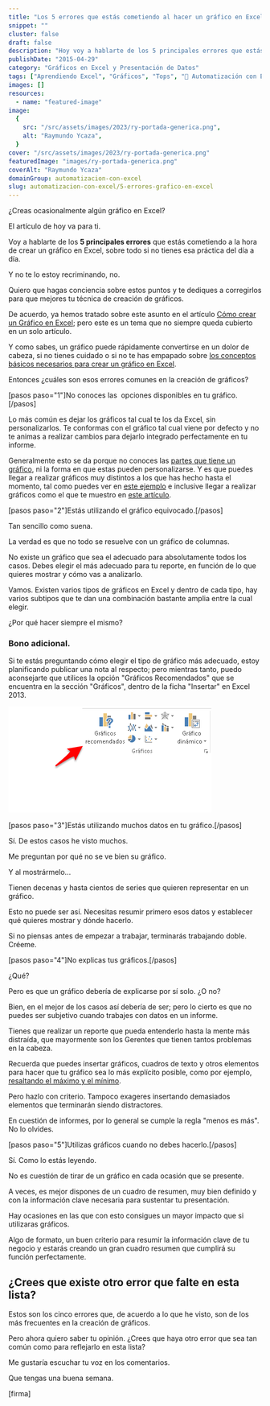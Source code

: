 ```yaml
---
title: "Los 5 errores que estás cometiendo al hacer un gráfico en Excel"
snippet: ""
cluster: false
draft: false
description: "Hoy voy a hablarte de los 5 principales errores que estás cometiendo a la hora de crear un gráfico en Excel, sobre todo si no estás practicando diariamente."
publishDate: "2015-04-29"
category: "Gráficos en Excel y Presentación de Datos"
tags: ["Aprendiendo Excel", "Gráficos", "Tops", "🤖 Automatización con Excel"]
images: []
resources:
  - name: "featured-image"
image:
  {
    src: "/src/assets/images/2023/ry-portada-generica.png",
    alt: "Raymundo Ycaza",
  }
cover: "/src/assets/images/2023/ry-portada-generica.png"
featuredImage: "images/ry-portada-generica.png"
coverAlt: "Raymundo Ycaza"
domainGroup: automatizacion-con-excel
slug: automatizacion-con-excel/5-errores-grafico-en-excel
---
```


¿Creas ocasionalmente algún gráfico en Excel?

El artículo de hoy va para ti.

Voy a hablarte de los **5 principales errores** que estás cometiendo a la hora de crear un gráfico en Excel, sobre todo si no tienes esa práctica del día a día.

Y no te lo estoy recriminando, no.

Quiero que hagas conciencia sobre estos puntos y te dediques a corregirlos para que mejores tu técnica de creación de gráficos.

De acuerdo, ya hemos tratado sobre este asunto en el artículo [Cómo crear un Gráfico en Excel](http://raymundoycaza.com/como-crear-un-grafico-en-excel/); pero este es un tema que no siempre queda cubierto en un solo artículo.

Y como sabes, un gráfico puede rápidamente convertirse en un dolor de cabeza, si no tienes cuidado o si no te has empapado sobre [los conceptos básicos necesarios para crear un gráfico en Excel](http://raymundoycaza.com/como-crear-un-grafico-en-excel/).

Entonces ¿cuáles son esos errores comunes en la creación de gráficos?

\[pasos paso="1"\]No conoces las  opciones disponibles en tu gráfico.\[/pasos\]

Lo más común es dejar los gráficos tal cual te los da Excel, sin personalizarlos. Te conformas con el gráfico tal cual viene por defecto y no te animas a realizar cambios para dejarlo integrado perfectamente en tu informe.

Generalmente esto se da porque no conoces las [partes que tiene un gráfico](http://raymundoycaza.com/partes-de-un-grafico/), ni la forma en que estas pueden personalizarse. Y es que puedes llegar a realizar gráficos muy distintos a los que has hecho hasta el momento, tal como puedes ver en [este ejemplo](http://raymundoycaza.com/graficar-en-excel-una-manera-distinta/) e inclusive llegar a realizar gráficos como el que te muestro en [este artículo](http://raymundoycaza.com/dibujar-un-barco-en-grafico/).

\[pasos paso="2"\]Estás utilizando el gráfico equivocado.\[/pasos\]

Tan sencillo como suena.

La verdad es que no todo se resuelve con un gráfico de columnas.

No existe un gráfico que sea el adecuado para absolutamente todos los casos. Debes elegir el más adecuado para tu reporte, en función de lo que quieres mostrar y cómo vas a analizarlo.

Vamos. Existen varios tipos de gráficos en Excel y dentro de cada tipo, hay varios subtipos que te dan una combinación bastante amplia entre la cual elegir.

¿Por qué hacer siempre el mismo?

### Bono adicional.

Si te estás preguntando cómo elegir el tipo de gráfico más adecuado, estoy planificando publicar una nota al respecto; pero mientras tanto, puedo aconsejarte que utilices la opción "Gráficos Recomendados" que se encuentra en la sección "Gráficos", dentro de la ficha "Insertar" en Excel 2013.

![Crear un gráfico en Excel](/src/assets/images/2023/crear-un-grafico-en-excel2.png)

\[pasos paso="3"\]Estás utilizando muchos datos en tu gráfico.\[/pasos\]

Sí. De estos casos he visto muchos.

Me preguntan por qué no se ve bien su gráfico.

Y al mostrármelo...

Tienen decenas y hasta cientos de series que quieren representar en un gráfico.

Esto no puede ser así. Necesitas resumir primero esos datos y establecer qué quieres mostrar y dónde hacerlo.

Si no piensas antes de empezar a trabajar, terminarás trabajando doble. Créeme.

\[pasos paso="4"\]No explicas tus gráficos.\[/pasos\]

¿Qué?

Pero es que un gráfico debería de explicarse por sí solo. ¿O no?

Bien, en el mejor de los casos así debería de ser; pero lo cierto es que no puedes ser subjetivo cuando trabajes con datos en un informe.

Tienes que realizar un reporte que pueda entenderlo hasta la mente más distraída, que mayormente son los Gerentes que tienen tantos problemas en la cabeza.

Recuerda que puedes insertar gráficos, cuadros de texto y otros elementos para hacer que tu gráfico sea lo más explícito posible, como por ejemplo, [resaltando el máximo y el mínimo](http://raymundoycaza.com/maximo-y-minimo-en-grafico/).

Pero hazlo con criterio. Tampoco exageres insertando demasiados elementos que terminarán siendo distractores.

En cuestión de informes, por lo general se cumple la regla "menos es más". No lo olvides.

\[pasos paso="5"\]Utilizas gráficos cuando no debes hacerlo.\[/pasos\]

Sí. Como lo estás leyendo.

No es cuestión de tirar de un gráfico en cada ocasión que se presente.

A veces, es mejor dispones de un cuadro de resumen, muy bien definido y con la información clave necesaria para sustentar tu presentación.

Hay ocasiones en las que con esto consigues un mayor impacto que si utilizaras gráficos.

Algo de formato, un buen criterio para resumir la información clave de tu negocio y estarás creando un gran cuadro resumen que cumplirá su función perfectamente.

## ¿Crees que existe otro error que falte en esta lista?

Estos son los cinco errores que, de acuerdo a lo que he visto, son de los más frecuentes en la creación de gráficos.

Pero ahora quiero saber tu opinión. ¿Crees que haya otro error que sea tan común como para reflejarlo en esta lista?

Me gustaría escuchar tu voz en los comentarios.

Que tengas una buena semana.

\[firma\]
